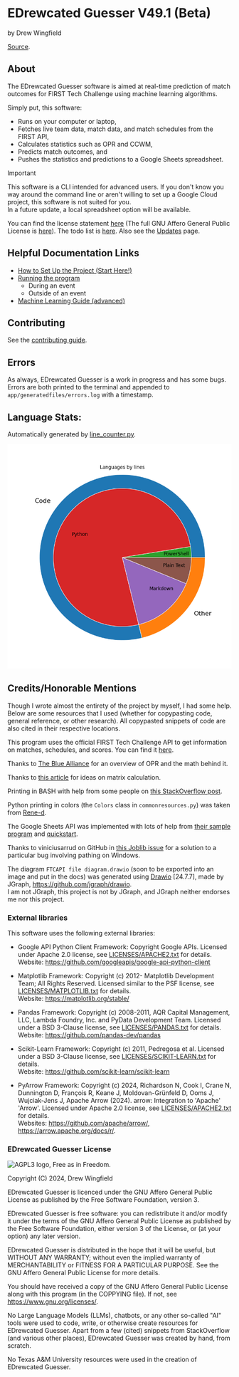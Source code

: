 # EDrewcated Guesser V49.1 (Beta)
by Drew Wingfield

[Source](https://github.com/DrewWing/EDrewcatedGuesser).

<!-- Copyright (C) 2024, Drew Wingfield

This document is part of EDrewcated Guesser by Drew Wingfield, found at https://github.com/DrewWing/EDrewcatedGuesser.
EDrewcated Guesser is free software: you can redistribute it and/or modify it under 
the terms of the AGNU Affero General Public License as published by the Free Software 
Foundation, either version 3 of the License, or (at your option) any later version.

EDrewcated Guesser is distributed in the hope that it will be useful, but WITHOUT ANY 
WARRANTY; without even the implied warranty of MERCHANTABILITY or FITNESS FOR A PARTICULAR 
PURPOSE. See the AGNU Affero General Public License for more details.

You should have received a copy of the AGNU Affero General Public License along with 
EDrewcated Guesser. If not, see <https://www.gnu.org/licenses/>.

See the documentation in the README.md file. -->


## About
The EDrewcated Guesser software is aimed at real-time prediction of match outcomes for FIRST Tech Challenge using machine learning algorithms.

Simply put, this software:
  - Runs on your computer or laptop, 
  - Fetches live team data, match data, and match schedules from the FIRST API, 
  - Calculates statistics such as OPR and CCWM, 
  - Predicts match outcomes, and 
  - Pushes the statistics and predictions to a Google Sheets spreadsheet.

> [!Important]
> This software is a CLI intended for advanced users. If you don't know you way around the command line or aren't willing to set up a Google Cloud project, this software is not suited for you. \
> In a future update, a local spreadsheet option will be available.

You can find the license statement [here](LICENSE.txt) (The full GNU Affero General Public License is [here](COPYING)).
The todo list is [here](docs/todos.md).
Also see the [Updates](docs/Updates.md) page.


## Helpful Documentation Links
 - [How to Set Up the Project (Start Here!)](docs/Setup.md)
 - [Running the program](docs/RunningTheProject.md)
   - During an event
   - Outside of an event
 - [Machine Learning Guide (advanced)](docs/MachineLearningGuide.md)


## Contributing
See the [contributing guide](.github/CONTRIBUTING).

## Errors
As always, EDrewcated Guesser is a work in progress and has some bugs. Errors are both printed to the terminal and appended to `app/generatedfiles/errors.log` with a timestamp.


## Language Stats:
Automatically generated by [line_counter.py](line_counter.py).

<img src="./languages.png" alt="A graph describing the current language composition." width="512"/> 
<!-- Created by line_counter.py -->
<br>


## Credits/Honorable Mentions
Though I wrote almost the entirety of the project by myself, I had some help. Below are some resources that I used (whether for copypasting code, general reference, or other research). All copypasted snippets of code are also cited in their respective locations.

This program uses the official FIRST Tech Challenge API to get information on matches, schedules, and scores.
You can find it [here](https://ftc-events.firstinspires.org/services/API).

Thanks to [The Blue Alliance](https://blog.thebluealliance.com/2017/10/05/the-math-behind-opr-an-introduction/) for an overview of OPR and the math behind it.

Thanks to [this article](https://www.johndcook.com/blog/2010/01/19/dont-invert-that-matrix/) for ideas on matrix calculation.

Printing in BASH with help from some people on [this StackOverflow post](https://stackoverflow.com/questions/1898712/make-sure-int-variable-is-2-digits-long-else-add-0-in-front-to-make-it-2-digits).

Python printing in colors (the `Colors` class in `commonresources.py`) was taken from [Rene-d](https://gist.github.com/rene-d/9e584a7dd2935d0f461904b9f2950007).

The Google Sheets API was implemented with lots of help from [their sample program](https://github.com/googleapis/google-api-python-client/blob/main/samples/service_account/tasks.py) and [quickstart](https://developers.google.com/sheets/api/quickstart/python).

Thanks to viniciusarrud on GitHub in [this Joblib issue](https://github.com/joblib/joblib/issues/1496#issuecomment-1788968714) for a solution to a particular bug involving pathing on Windows.

The diagram `FTCAPI file diagram.drawio` (soon to be exported into an image and put in the docs) was generated using [Drawio](https://app.diagrams.net/) [24.7.7], made by JGraph, https://github.com/jgraph/drawio. \
I am not JGraph, this project is not by JGraph, and JGraph neither endorses me nor this project.

### External libraries

This software uses the following external libraries:

 - Google API Python Client Framework: Copyright Google APIs. Licensed under Apache 2.0 license, see [LICENSES/APACHE2.txt](LICENSES/APACHE2.txt) for details. \
Website: https://github.com/googleapis/google-api-python-client

 - Matplotlib Framework: Copyright (c)
2012- Matplotlib Development Team; All Rights Reserved. Licensed similar to the PSF license, see [LICENSES/MATPLOTLIB.txt](LICENSES/MATPLOTLIB.txt) for details. \
Website: https://matplotlib.org/stable/

 - Pandas Framework: Copyright (c) 2008-2011, AQR Capital Management, LLC, Lambda Foundry, Inc. and PyData Development Team. Licensed under a BSD 3-Clause license, see [LICENSES/PANDAS.txt](LICENSES/PANDAS.txt) for details. \
Website: https://github.com/pandas-dev/pandas

 - Scikit-Learn Framework: Copyright (c) 2011, Pedregosa et al. Licensed under a BSD 3-Clause license, see [LICENSES/SCIKIT-LEARN.txt](LICENSES/SCIKIT-LEARN.txt) for details. \
Website: https://github.com/scikit-learn/scikit-learn

 - PyArrow Framework: Copyright (c) 2024, Richardson N, Cook I, Crane N, Dunnington D, François R, Keane J, Moldovan-Grünfeld D, Ooms J, Wujciak-Jens J, Apache Arrow (2024). arrow: Integration to 'Apache' 'Arrow'. Licensed under Apache 2.0 license, see [LICENSES/APACHE2.txt](LICENSES/APACHE2.txt) for details. \
Websites: https://github.com/apache/arrow/, https://arrow.apache.org/docs/r/.


### EDrewcated Guesser License
<img src="https://www.gnu.org/graphics/agplv3-with-text-162x68.png" alt="AGPL3 logo, Free as in Freedom." width="120"/> 

Copyright (C) 2024, Drew Wingfield

EDrewcated Guesser is licenced under the GNU Affero General Public License as published by the Free Software Foundation, version 3.

EDrewcated Guesser is free software: you can redistribute it and/or modify it under the terms of the GNU Affero General Public License as published by the Free Software Foundation, either version 3 of the License, or (at your option) any later version.

EDrewcated Guesser is distributed in the hope that it will be useful,
but WITHOUT ANY WARRANTY; without even the implied warranty of
MERCHANTABILITY or FITNESS FOR A PARTICULAR PURPOSE.  See the
GNU Affero General Public License for more details.

You should have received a copy of the GNU Affero General Public License
along with this program (in the COPPYING file). If not, see https://www.gnu.org/licenses/.


No Large Language Models (LLMs), chatbots, or any other so-called "AI" tools were used to code, write, or otherwise create resources for EDrewcated Guesser. Apart from a few (cited) snippets from StackOverflow (and various other places), EDrewcated Guesser was created by hand, from scratch.

No Texas A&M University resources were used in the creation of EDrewcated Guesser.
